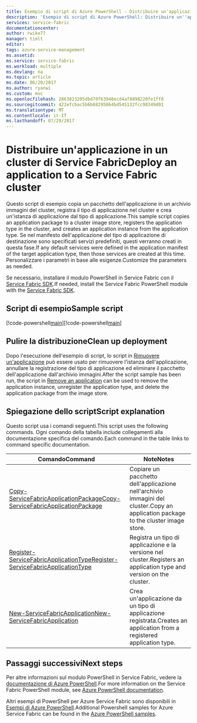 ```yaml
---
title: Esempio di script di Azure PowerShell - Distribuire un'applicazione in un cluster | Microsoft Docs
description: 'Esempio di script di Azure PowerShell: Distribuire un''applicazione in un cluster di Service Fabric.'
services: service-fabric
documentationcenter: 
author: rwike77
manager: timlt
editor: 
tags: azure-service-management
ms.assetid: 
ms.service: service-fabric
ms.workload: multiple
ms.devlang: na
ms.topic: article
ms.date: 06/20/2017
ms.author: ryanwi
ms.custom: mvc
ms.openlocfilehash: 2863823205dbd70f63948ecd4af8898220fe1ff8
ms.sourcegitcommit: 422efcbac5b6b68295064bd545132fcc98349d01
ms.translationtype: MT
ms.contentlocale: it-IT
ms.lasthandoff: 07/29/2017
---
```

# <a name="deploy-an-application-to-a-service-fabric-cluster"></a><span data-ttu-id="9fcf6-103">Distribuire un'applicazione in un cluster di Service Fabric</span><span class="sxs-lookup"><span data-stu-id="9fcf6-103">Deploy an application to a Service Fabric cluster</span></span>

<span data-ttu-id="9fcf6-104">Questo script di esempio copia un pacchetto dell'applicazione in un archivio immagini del cluster, registra il tipo di applicazione nel cluster e crea un'istanza di applicazione dal tipo di applicazione.</span><span class="sxs-lookup"><span data-stu-id="9fcf6-104">This sample script copies an application package to a cluster image store, registers the application type in the cluster, and creates an application instance from the application type.</span></span>  <span data-ttu-id="9fcf6-105">Se nel manifesto dell'applicazione del tipo di applicazione di destinazione sono specificati servizi predefiniti, questi verranno creati in questa fase.</span><span class="sxs-lookup"><span data-stu-id="9fcf6-105">If any default services were defined in the application manifest of the target application type, then those services are created at this time.</span></span> <span data-ttu-id="9fcf6-106">Personalizzare i parametri in base alle esigenze.</span><span class="sxs-lookup"><span data-stu-id="9fcf6-106">Customize the parameters as needed.</span></span> 

<span data-ttu-id="9fcf6-107">Se necessario, installare il modulo PowerShell in Service Fabric con il [Service Fabric SDK](../service-fabric-get-started.md).</span><span class="sxs-lookup"><span data-stu-id="9fcf6-107">If needed, install the Service Fabric PowerShell module with the [Service Fabric SDK](../service-fabric-get-started.md).</span></span> 

## <a name="sample-script"></a><span data-ttu-id="9fcf6-108">Script di esempio</span><span class="sxs-lookup"><span data-stu-id="9fcf6-108">Sample script</span></span>

<span data-ttu-id="9fcf6-109">[!code-powershell[main](../../../powershell_scripts/service-fabric/deploy-application/deploy-application.ps1 "Distribuire un'applicazione in un cluster")]</span><span class="sxs-lookup"><span data-stu-id="9fcf6-109">[!code-powershell[main](../../../powershell_scripts/service-fabric/deploy-application/deploy-application.ps1 "Deploy an application to a cluster")]</span></span>

## <a name="clean-up-deployment"></a><span data-ttu-id="9fcf6-110">Pulire la distribuzione</span><span class="sxs-lookup"><span data-stu-id="9fcf6-110">Clean up deployment</span></span> 

<span data-ttu-id="9fcf6-111">Dopo l'esecuzione dell'esempio di script, lo script in [Rimuovere un'applicazione](service-fabric-powershell-remove-application.md) può essere usato per rimuovere l'istanza dell'applicazione, annullare la registrazione del tipo di applicazione ed eliminare il pacchetto dell'applicazione dall'archivio immagini.</span><span class="sxs-lookup"><span data-stu-id="9fcf6-111">After the script sample has been run, the script in [Remove an application](service-fabric-powershell-remove-application.md) can be used to remove the application instance, unregister the application type, and delete the application package from the image store.</span></span>

## <a name="script-explanation"></a><span data-ttu-id="9fcf6-112">Spiegazione dello script</span><span class="sxs-lookup"><span data-stu-id="9fcf6-112">Script explanation</span></span>

<span data-ttu-id="9fcf6-113">Questo script usa i comandi seguenti.</span><span class="sxs-lookup"><span data-stu-id="9fcf6-113">This script uses the following commands.</span></span> <span data-ttu-id="9fcf6-114">Ogni comando della tabella include collegamenti alla documentazione specifica del comando.</span><span class="sxs-lookup"><span data-stu-id="9fcf6-114">Each command in the table links to command specific documentation.</span></span>

| <span data-ttu-id="9fcf6-115">Comando</span><span class="sxs-lookup"><span data-stu-id="9fcf6-115">Command</span></span> | <span data-ttu-id="9fcf6-116">Note</span><span class="sxs-lookup"><span data-stu-id="9fcf6-116">Notes</span></span> |
|---|---|
| [<span data-ttu-id="9fcf6-117">Copy-ServiceFabricApplicationPackage</span><span class="sxs-lookup"><span data-stu-id="9fcf6-117">Copy-ServiceFabricApplicationPackage</span></span>](/powershell/module/servicefabric/copy-servicefabricapplicationpackage?view=azureservicefabricps) | <span data-ttu-id="9fcf6-118">Copiare un pacchetto dell'applicazione nell'archivio immagini del cluster.</span><span class="sxs-lookup"><span data-stu-id="9fcf6-118">Copy an application package to the cluster image store.</span></span>  |
|[<span data-ttu-id="9fcf6-119">Register-ServiceFabricApplicationType</span><span class="sxs-lookup"><span data-stu-id="9fcf6-119">Register-ServiceFabricApplicationType</span></span>](/powershell/module/servicefabric/register-servicefabricapplicationtype?view=azureservicefabricps)| <span data-ttu-id="9fcf6-120">Registra un tipo di applicazione e la versione nel cluster.</span><span class="sxs-lookup"><span data-stu-id="9fcf6-120">Registers an application type and version on the cluster.</span></span> |
|[<span data-ttu-id="9fcf6-121">New-ServiceFabricApplication</span><span class="sxs-lookup"><span data-stu-id="9fcf6-121">New-ServiceFabricApplication</span></span>](/powershell/module/servicefabric/new-servicefabricapplication?view=azureservicefabricps)| <span data-ttu-id="9fcf6-122">Crea un'applicazione da un tipo di applicazione registrata.</span><span class="sxs-lookup"><span data-stu-id="9fcf6-122">Creates an application from a registered application type.</span></span> |

## <a name="next-steps"></a><span data-ttu-id="9fcf6-123">Passaggi successivi</span><span class="sxs-lookup"><span data-stu-id="9fcf6-123">Next steps</span></span>

<span data-ttu-id="9fcf6-124">Per altre informazioni sul modulo PowerShell in Service Fabric, vedere la [documentazione di Azure PowerShell](/powershell/azure/service-fabric/?view=azureservicefabricps).</span><span class="sxs-lookup"><span data-stu-id="9fcf6-124">For more information on the Service Fabric PowerShell module, see [Azure PowerShell documentation](/powershell/azure/service-fabric/?view=azureservicefabricps).</span></span>

<span data-ttu-id="9fcf6-125">Altri esempi di PowerShell per Azure Service Fabric sono disponibili in [Esempi di Azure PowerShell](../service-fabric-powershell-samples.md).</span><span class="sxs-lookup"><span data-stu-id="9fcf6-125">Additional Powershell samples for Azure Service Fabric can be found in the [Azure PowerShell samples](../service-fabric-powershell-samples.md).</span></span>
